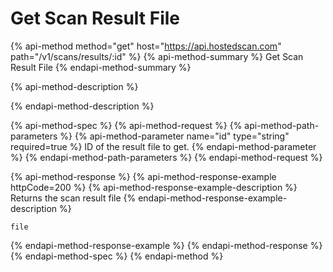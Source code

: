 # Get Scan Result File

{% api-method method="get" host="https://api.hostedscan.com" path="/v1/scans/results/:id" %}
{% api-method-summary %}
Get Scan Result File
{% endapi-method-summary %}

{% api-method-description %}

{% endapi-method-description %}

{% api-method-spec %}
{% api-method-request %}
{% api-method-path-parameters %}
{% api-method-parameter name="id" type="string" required=true %}
ID of the result file to get.
{% endapi-method-parameter %}
{% endapi-method-path-parameters %}
{% endapi-method-request %}

{% api-method-response %}
{% api-method-response-example httpCode=200 %}
{% api-method-response-example-description %}
Returns the scan result file
{% endapi-method-response-example-description %}

```
file
```
{% endapi-method-response-example %}
{% endapi-method-response %}
{% endapi-method-spec %}
{% endapi-method %}



